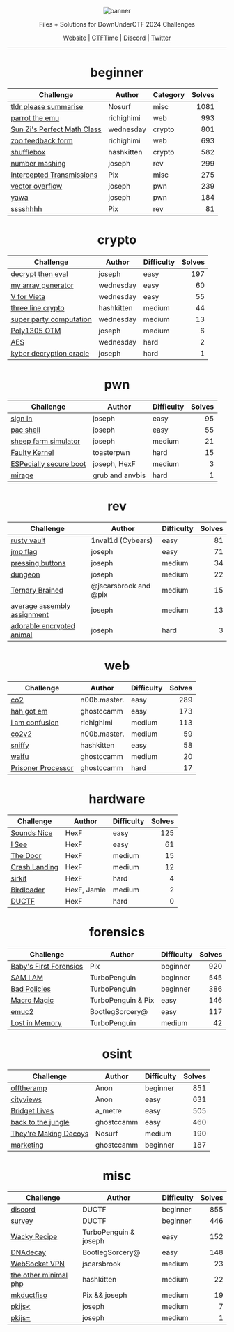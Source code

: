 <div align="center">

![banner][banner]

Files + Solutions for DownUnderCTF 2024 Challenges

[Website][website] | [CTFTime][ctftime] | [Discord][discord] | [Twitter][twitter]

[banner]: https://files.catbox.moe/vlniki.png
[website]: https://downunderctf.com
[ctftime]: https://ctftime.org/event/2284
[discord]: https://duc.tf/discord
[twitter]: https://twitter.com/downunderctf

---

# beginner
|                             Challenge                              |   Author   | Category | Solves |
| ------------------------------------------------------------------ | ---------- | -------- | -----: |
| [tldr please summarise](./beginner/tldr-please-summarise)          | Nosurf     | misc     |   1081 |
| [parrot the emu](./beginner/parrot-the-emu)                        | richighimi | web      |    993 |
| [Sun Zi's Perfect Math Class](./beginner/sunzi-perfect-math-class) | wednesday  | crypto   |    801 |
| [zoo feedback form](./beginner/zoo-feedback-form)                  | richighimi | web      |    693 |
| [shufflebox](./beginner/shufflebox)                                | hashkitten | crypto   |    582 |
| [number mashing](./beginner/number-mashing)                        | joseph     | rev      |    299 |
| [Intercepted Transmissions](./beginner/intercepted-transmissions)  | Pix        | misc     |    275 |
| [vector overflow](./beginner/vector-overflow)                      | joseph     | pwn      |    239 |
| [yawa](./beginner/yawa)                                            | joseph     | pwn      |    184 |
| [sssshhhh](./beginner/sssshhhh)                                    | Pix        | rev      |     81 |

# crypto
|                          Challenge                          |   Author   | Difficulty | Solves |
| ----------------------------------------------------------- | ---------- | ---------- | -----: |
| [decrypt then eval](./crypto/decrypt-then-eval)             | joseph     | easy       |    197 |
| [my array generator](./crypto/my-array-generator)           | wednesday  | easy       |     60 |
| [V for Vieta](./crypto/v-for-vieta)                         | wednesday  | easy       |     55 |
| [three line crypto](./crypto/three-line-crypto)             | hashkitten | medium     |     44 |
| [super party computation](./crypto/super-party-computation) | wednesday  | medium     |     13 |
| [Poly1305 OTM](./crypto/poly1305-otm)                       | joseph     | medium     |      6 |
| [AES](./crypto/aes)                                         | wednesday  | hard       |      2 |
| [kyber decryption oracle](./crypto/kyber-decryption-oracle) | joseph     | hard       |      1 |

# pwn
|                       Challenge                        |     Author      | Difficulty | Solves |
| ------------------------------------------------------ | --------------- | ---------- | -----: |
| [sign in](./pwn/sign-in)                               | joseph          | easy       |     95 |
| [pac shell](./pwn/pac-shell)                           | joseph          | easy       |     55 |
| [sheep farm simulator](./pwn/sheep-farm-simulator)     | joseph          | medium     |     21 |
| [Faulty Kernel](./pwn/faulty-kernel)                   | toasterpwn      | hard       |     15 |
| [ESPecially secure boot](./pwn/especially-secure-boot) | joseph, HexF    | medium     |      3 |
| [mirage](./pwn/mirage)                                 | grub and anvbis | hard       |      1 |

# rev
|                            Challenge                             |        Author         | Difficulty | Solves |
| ---------------------------------------------------------------- | --------------------- | ---------- | -----: |
| [rusty vault](./rev/rusty-vault)                                 | 1nval1d (Cybears)     | easy       |     81 |
| [jmp flag](./rev/jmp-flag)                                       | joseph                | easy       |     71 |
| [pressing buttons](./rev/pressing-buttons)                       | joseph                | medium     |     34 |
| [dungeon](./rev/dungeon)                                         | joseph                | medium     |     22 |
| [Ternary Brained](./rev/ternary-brained)                         | @jscarsbrook and @pix | medium     |     15 |
| [average assembly assignment](./rev/average-assembly-assignment) | joseph                | medium     |     13 |
| [adorable encrypted animal](./rev/adorable-encrypted-animal)     | joseph                | hard       |      3 |

# web
|                   Challenge                    |    Author    | Difficulty | Solves |
| ---------------------------------------------- | ------------ | ---------- | -----: |
| [co2](./web/co2)                               | n00b.master. | easy       |    289 |
| [hah got em](./web/hah-got-em)                 | ghostccamm   | easy       |    173 |
| [i am confusion](./web/i-am-confusion)         | richighimi   | medium     |    113 |
| [co2v2](./web/co2v2)                           | n00b.master. | medium     |     59 |
| [sniffy](./web/sniffy)                         | hashkitten   | easy       |     58 |
| [waifu](./web/waifu)                           | ghostccamm   | medium     |     20 |
| [Prisoner Processor](./web/prisoner-processor) | ghostccamm   | hard       |     17 |

# hardware
|                 Challenge                 |   Author    | Difficulty | Solves |
| ----------------------------------------- | ----------- | ---------- | -----: |
| [Sounds Nice](./hardware/sounds-nice)     | HexF        | easy       |    125 |
| [I See](./hardware/i-see)                 | HexF        | easy       |     61 |
| [The Door](./hardware/the-door)           | HexF        | medium     |     15 |
| [Crash Landing](./hardware/crash-landing) | HexF        | medium     |     12 |
| [sirkit](./hardware/sirkit)               | HexF        | hard       |      4 |
| [Birdloader](./hardware/birdloader)       | HexF, Jamie | medium     |      2 |
| [DUCTF](./hardware/ductf)                 | HexF        | hard       |      0 |

# forensics
|                          Challenge                          |       Author       | Difficulty | Solves |
| ----------------------------------------------------------- | ------------------ | ---------- | -----: |
| [Baby's First Forensics](./forensics/babys-first-forensics) | Pix                | beginner   |    920 |
| [SAM I AM](./forensics/samiam)                              | TurboPenguin       | beginner   |    545 |
| [Bad Policies](./forensics/badpolicies)                     | TurboPenguin       | beginner   |    386 |
| [Macro Magic](./forensics/macromagic)                       | TurboPenguin & Pix | easy       |    146 |
| [emuc2](./forensics/emuc2)                                  | BootlegSorcery@    | easy       |    117 |
| [Lost in Memory](./forensics/lostinmemory)                  | TurboPenguin       | medium     |     42 |

# osint
|                       Challenge                        |   Author   | Difficulty | Solves |
| ------------------------------------------------------ | ---------- | ---------- | -----: |
| [offtheramp](./osint/offtheramp)                       | Anon       | beginner   |    851 |
| [cityviews](./osint/cityviews)                         | Anon       | easy       |    631 |
| [Bridget Lives](./osint/bridget-lives)                 | a_metre    | easy       |    505 |
| [back to the jungle](./osint/back-to-the-jungle)       | ghostccamm | easy       |    460 |
| [They're Making Decoys](./osint/they-re-making-decoys) | Nosurf     | medium     |    190 |
| [marketing](./osint/marketing)                         | ghostccamm | beginner   |    187 |

# misc
|                       Challenge                       |        Author         | Difficulty | Solves |
| ----------------------------------------------------- | --------------------- | ---------- | -----: |
| [discord](./misc/discord)                             | DUCTF                 | beginner   |    855 |
| [survey](./misc/survey)                               | DUCTF                 | beginner   |    446 |
| [Wacky Recipe](./misc/wackyrecipe)                    | TurboPenguin & joseph | easy       |    152 |
| [DNAdecay](./misc/dnadecay)                           | BootlegSorcery@       | easy       |    148 |
| [WebSocket VPN](./misc/wsvpn)                         | jscarsbrook           | medium     |     23 |
| [the other minimal php](./misc/the-other-minimal-php) | hashkitten            | medium     |     22 |
| [mkductfiso](./misc/mkductfiso)                       | Pix && joseph         | medium     |     19 |
| [pkijs<](./misc/pkijs-lt)                             | joseph                | medium     |      7 |
| [pkijs=](./misc/pkijs-eq)                             | joseph                | medium     |      1 |
